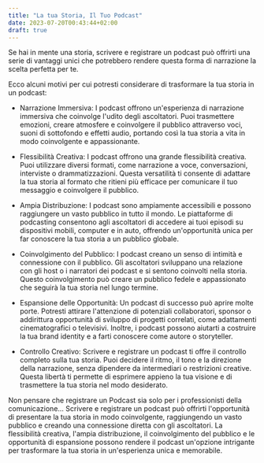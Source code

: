 ```yaml
---
title: "La tua Storia, Il Tuo Podcast"
date: 2023-07-20T00:43:44+02:00
draft: true
---
```


Se hai in mente una storia, scrivere e registrare un podcast può offrirti una serie di vantaggi unici che potrebbero rendere questa forma di narrazione la scelta perfetta per te. 

Ecco alcuni motivi per cui potresti considerare di trasformare la tua storia in un podcast:

* Narrazione Immersiva: I podcast offrono un'esperienza di narrazione immersiva che coinvolge l'udito degli ascoltatori. Puoi trasmettere emozioni, creare atmosfere e coinvolgere il pubblico attraverso voci, suoni di sottofondo e effetti audio, portando così la tua storia a vita in modo coinvolgente e appassionante.

* Flessibilità Creativa: I podcast offrono una grande flessibilità creativa. Puoi utilizzare diversi formati, come narrazione a voce, conversazioni, interviste o drammatizzazioni. Questa versatilità ti consente di adattare la tua storia al formato che ritieni più efficace per comunicare il tuo messaggio e coinvolgere il pubblico.

* Ampia Distribuzione: I podcast sono ampiamente accessibili e possono raggiungere un vasto pubblico in tutto il mondo. Le piattaforme di podcasting consentono agli ascoltatori di accedere ai tuoi episodi su dispositivi mobili, computer e in auto, offrendo un'opportunità unica per far conoscere la tua storia a un pubblico globale.

* Coinvolgimento del Pubblico: I podcast creano un senso di intimità e connessione con il pubblico. Gli ascoltatori sviluppano una relazione con gli host o i narratori dei podcast e si sentono coinvolti nella storia. Questo coinvolgimento può creare un pubblico fedele e appassionato che seguirà la tua storia nel lungo termine.

* Espansione delle Opportunità: Un podcast di successo può aprire molte porte.
Potresti attirare l'attenzione di potenziali collaboratori, sponsor o addirittura opportunità di sviluppo di progetti correlati, come adattamenti cinematografici o televisivi. Inoltre, i podcast possono aiutarti a costruire la tua brand identity e a farti conoscere come autore o storyteller.

* Controllo Creativo: Scrivere e registrare un podcast ti offre il controllo completo sulla tua storia. Puoi decidere il ritmo, il tono e la direzione della narrazione, senza dipendere da intermediari o restrizioni creative. Questa libertà ti permette di esprimere appieno la tua visione e di trasmettere la tua storia nel modo desiderato.

Non pensare che registrare un Podcast sia solo per i professionisti della comunicazione...
Scrivere e registrare un podcast può offrirti l'opportunità di presentare la tua storia in modo coinvolgente, raggiungendo un vasto pubblico e creando una connessione diretta con gli ascoltatori. 
La flessibilità creativa, l'ampia distribuzione, il coinvolgimento del pubblico e le opportunità di espansione possono rendere il podcast un'opzione intrigante per trasformare la tua storia in un'esperienza unica e memorabile.